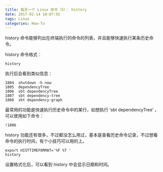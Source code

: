 ```yaml
---
title: 每天一个 Linux 命令（5）： history
date: 2017-02-14 10:07:55
tags: Linux
categories: How-To
---
```


history 命令能够列出在终端执行的命令的列表，并且能够快速执行某条历史命令。

history 命令格式：

```
history
```
执行后会看到类似信息：
```
1804  shutdown -h now
1805  dependencyTree
1806  sbt dependencyTree
1807  sbt dependency-tree
1808  sbt dependency-graph
```

最常用的功能是快速执行历史命令中的某行，如想执行 ‘sbt dependencyTree’ ，可以使用如下命令：
```
!1806
```

history 功能还有很多，不过都没怎么用过，基本是查看历史命令记录，不过想看命令的执行时间，有个小技巧可以用的上。
```
export HISTTIMEFORMAT='%F %T '
history
```

设置格式化后，可以看到 history 中会显示日期和时间。
